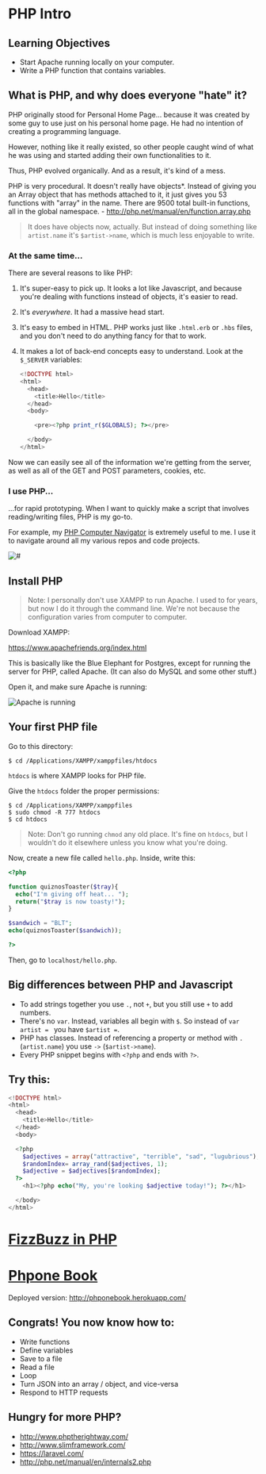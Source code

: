 # PHP Intro

## Learning Objectives

- Start Apache running locally on your computer.
- Write a PHP function that contains variables.

## What is PHP, and why does everyone "hate" it?

PHP originally stood for Personal Home Page... because it was created by some guy to use just on his personal home page. He had no intention of creating a programming language.

However, nothing like it really existed, so other people caught wind of what he was using and started adding their own functionalities to it.

Thus, PHP evolved organically. And as a result, it's kind of a mess.

PHP is very procedural. It doesn't really have objects*. Instead of giving you an Array object that has methods attached to it, it just gives you 53 functions with "array" in the name. There are 9500 total built-in functions, all in the global namespace. - http://php.net/manual/en/function.array.php

> It does have objects now, actually. But instead of doing something like `artist.name` it's `$artist->name`, which is much less enjoyable to write.

### At the same time...

There are several reasons to like PHP:

1. It's super-easy to pick up. It looks a lot like Javascript, and because you're dealing with functions instead of objects, it's easier to read.

2. It's *everywhere*. It had a massive head start.

3. It's easy to embed in HTML. PHP works just like `.html.erb` or `.hbs` files, and you don't need to do anything fancy for that to work.

4. It makes a lot of back-end concepts easy to understand. Look at the `$_SERVER` variables:

    ```PHP
    <!DOCTYPE html>
    <html>
      <head>
        <title>Hello</title>
      </head>
      <body>

        <pre><?php print_r($GLOBALS); ?></pre>

      </body>
    </html>
    ```

Now we can easily see all of the information we're getting from the server, as well as all of the GET and POST parameters, cookies, etc.

### I use PHP...

...for rapid prototyping. When I want to quickly make a script that involves reading/writing files, PHP is my go-to.

For example, my [PHP Computer Navigator](https://github.com/RobertAKARobin/PHP-Computer-Navigator) is extremely useful to me. I use it to navigate around all my various repos and code projects.

![#](commitstrip.jpg)

## Install PHP

> Note: I personally don't use XAMPP to run Apache. I used to for years, but now I do it through the command line. We're not because the configuration varies from computer to computer.

Download XAMPP:

https://www.apachefriends.org/index.html

This is basically like the Blue Elephant for Postgres, except for running the server for PHP, called Apache. (It can also do MySQL and some other stuff.)

Open it, and make sure Apache is running:

![Apache is running](xampp.png)

## Your first PHP file

Go to this directory:

```
$ cd /Applications/XAMPP/xamppfiles/htdocs
```

`htdocs` is where XAMPP looks for PHP file.

Give the `htdocs` folder the proper permissions:

```
$ cd /Applications/XAMPP/xamppfiles
$ sudo chmod -R 777 htdocs
$ cd htdocs
```

> Note: Don't go running `chmod` any old place. It's fine on `htdocs`, but I wouldn't do it elsewhere unless you know what you're doing.

Now, create a new file called `hello.php`. Inside, write this:

```PHP
<?php

function quiznosToaster($tray){
  echo("I'm giving off heat... ");
  return("$tray is now toasty!");
}

$sandwich = "BLT";
echo(quiznosToaster($sandwich));

?>
```

Then, go to `localhost/hello.php`.

## Big differences between PHP and Javascript

- To add strings together you use `.`, not `+`, but you still use `+` to add numbers.
- There's no `var`. Instead, variables all begin with `$`. So instead of `var artist = ` you have `$artist =`.
- PHP has classes. Instead of referencing a property or method with `.` (`artist.name`) you use `->` (`$artist->name`).
- Every PHP snippet begins with `<?php` and ends with `?>`.

## Try this:

```PHP
<!DOCTYPE html>
<html>
  <head>
    <title>Hello</title>
  </head>
  <body>

  <?php
    $adjectives = array("attractive", "terrible", "sad", "lugubrious");
    $randomIndex= array_rand($adjectives, 1);
    $adjective = $adjectives[$randomIndex];
  ?>
    <h1><?php echo("My, you're looking $adjective today!"); ?></h1>

  </body>
</html>
```

# [FizzBuzz in PHP](https://github.com/ga-wdi-exercises/php-fizzbuzz)

# [Phpone Book](https://github.com/ga-wdi-exercises/phpone_book)

Deployed version: http://phponebook.herokuapp.com/

## Congrats! You now know how to:

- Write functions
- Define variables
- Save to a file
- Read a file
- Loop
- Turn JSON into an array / object, and vice-versa
- Respond to HTTP requests

## Hungry for more PHP?

- http://www.phptherightway.com/
- http://www.slimframework.com/
- https://laravel.com/
- http://php.net/manual/en/internals2.php
